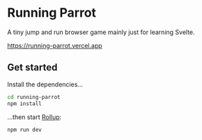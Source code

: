 # Running Parrot

A tiny jump and run browser game mainly just for learning Svelte.

<https://running-parrot.vercel.app>

## Get started

Install the dependencies...

```bash
cd running-parrot
npm install
```

...then start [Rollup](https://rollupjs.org):

```bash
npm run dev
```
